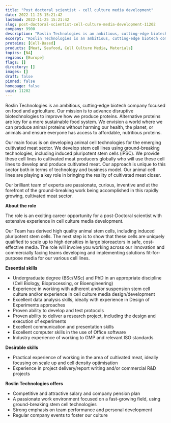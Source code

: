 ```yaml
---
title: "Post doctoral scientist - cell culture media development"
date: 2022-11-25 15:21:42
lastmod: 2022-11-25 15:21:42
slug: post-doctoral-scientist-cell-culture-media-development-11202
company: 9900
description: "Roslin Technologies is an ambitious, cutting‐edge biotech company focused on food and agriculture. Our mission is to advance disruptive biotechnologies to improve how we produce proteins. Alternative proteins are key for a more sustainable food system. We envision a world where we can produce animal proteins without harming our health, the planet, or animals and ensure everyone has access to affordable, nutritious proteins."
excerpt: "Roslin Technologies is an ambitious, cutting‐edge biotech company focused on food and agriculture. Our mission is to advance disruptive biotechnologies to improve how we produce proteins. Alternative proteins are key for a more sustainable food system. We envision a world where we can produce animal proteins without harming our health, the planet, or animals and ensure everyone has access to affordable, nutritious proteins."
proteins: [Cell-Based]
products: [Meat, Seafood, Cell Culture Media, Materials]
topics: [NA]
regions: [Europe]
flags: []
directory: []
images: []
draft: false
pinned: false
homepage: false
uuid: 11202
---
```

<p>Roslin Technologies is an ambitious, cutting‐edge biotech company focused on food and agriculture. Our mission is to advance disruptive biotechnologies to improve how we produce proteins. Alternative proteins are key for a more sustainable food system. We envision a world where we can produce animal proteins without harming our health, the planet, or animals and ensure everyone has access to affordable, nutritious proteins.</p>
<p>Our main focus is on developing animal cell technologies for the emerging cultivated meat sector. We develop stem cell lines using ground-breaking technologies, including induced pluripotent stem cells (iPSC). We provide these cell lines to cultivated meat producers globally who will use these cell lines to develop and produce cultivated meat. Our approach is unique to this sector both in terms of technology and business model. Our animal cell lines are playing a key role in bringing the reality of cultivated meat closer.</p>
<p>Our brilliant team of experts are passionate, curious, inventive and at the forefront of the ground-breaking work being accomplished in this rapidly growing, cultivated meat sector.</p>
<p><strong>About the role</strong></p>
<p>The role is an exciting career opportunity for a post-Doctoral scientist with extensive experience in cell culture media development.</p>
<p>Our Team has derived high quality animal stem cells, including induced pluripotent stem cells. The next step is to show that these cells are uniquely qualified to scale up to high densities in large bioreactors in safe, cost-effective media. The role will involve you working across our innovation and commercially facing teams developing and implementing solutions fit-for-purpose media for our various cell lines. </p>
<p><strong>Essential skills</strong></p>
<ul>
<li>Undergraduate degree (BSc/MSc) and PhD in an appropriate discipline (Cell Biology, Bioprocessing, or Bioengineering)</li>
<li>Experience in working with adherent and/or suspension stem cell culture and/or experience in cell culture media design/development </li>
<li>Excellent data analysis skills, ideally with experience in Design of Experiments approaches</li>
<li>Proven ability to develop and test protocols </li>
<li>Proven ability to deliver a research project, including the design and execution of experiments</li>
<li>Excellent communication and presentation skills </li>
<li>Excellent computer skills in the use of Office software</li>
<li>Industry experience of working to GMP and relevant ISO standards</li>
</ul>
<p><strong>Desirable skills</strong></p>
<ul>
<li>Practical experience of working in the area of cultivated meat, ideally focusing on scale up and cell density optimisation</li>
<li>Experience in project delivery/report writing and/or commercial R&D projects</li>
</ul>
<p><strong>Roslin Technologies offers</strong></p>
<ul>
<li>Competitive and attractive salary and company pension plan </li>
<li>A passionate work environment focused on a fast-growing field, using ground-breaking stem cell technologies </li>
<li>Strong emphasis on team performance and personal development </li>
<li>Regular company events to foster our culture</li>
</ul>
